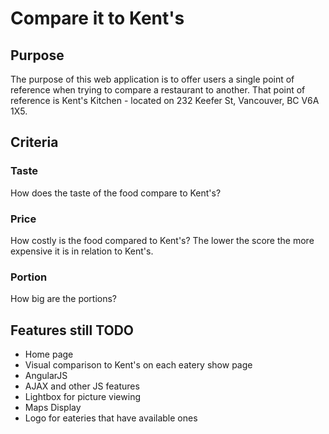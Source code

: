 Compare it to Kent's
====================

Purpose
-------

The purpose of this web application is to offer users a single point of reference when trying to compare a restaurant to another. That point of reference is Kent's Kitchen - located on 232 Keefer St, Vancouver, BC V6A 1X5. 

Criteria
--------

### Taste

How does the taste of the food compare to Kent's? 

### Price

How costly is the food compared to Kent's? The lower the score the more expensive it is in relation to Kent's.

### Portion

How big are the portions? 

Features still TODO 
-------------------

* Home page
* Visual comparison to Kent's on each eatery show page
* AngularJS
* AJAX and other JS features
* Lightbox for picture viewing
* Maps Display
* Logo for eateries that have available ones